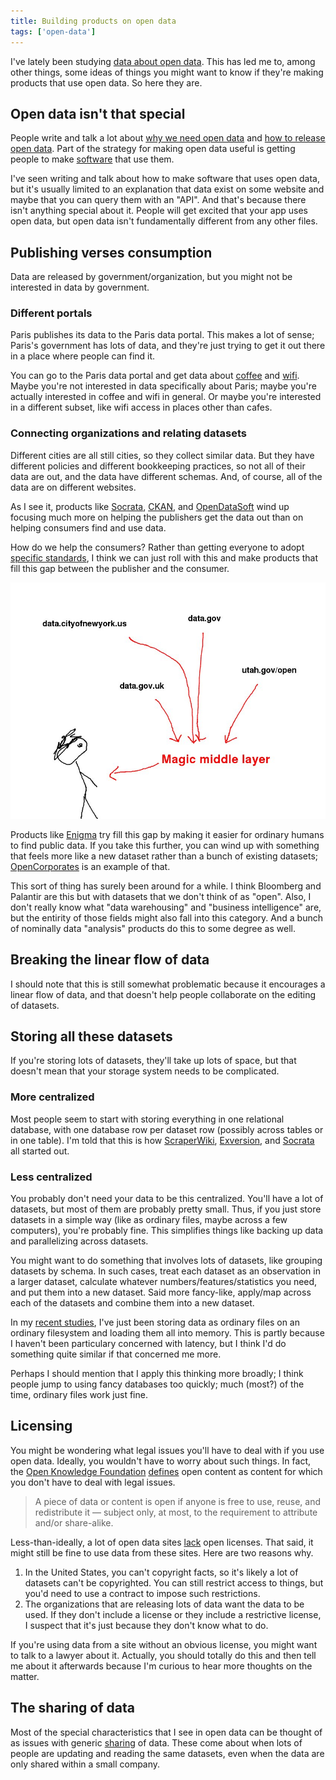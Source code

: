 ```yaml
---
title: Building products on open data
tags: ['open-data']
---
```

I've lately been studying [data about open data](/open-data). This has led me to,
among other things, some ideas of things you might want to know if they're making
products that use open data. So here they are.

## Open data isn't that special
People write and talk a lot about
[why we need open data](http://opendatahandbook.org/en/why-open-data/) and 
[how to release open data](http://www.codeforamerica.org/09-24-2013/).
Part of the strategy for making open data useful is getting people to
make [software](http://youtu.be/6cRtbA_d4RI?t=12m40s) that use them.

<!--
To this end, 
"[app](http://nycbigapps.com/)" [competitions](http://opendatachallenge.org/)

http://www.youtube.com/watch?v=LijchWVlirc
-->

I've seen writing and talk about how to make software that uses open data,
but it's usually limited to an explanation that data exist on some website
and maybe that you can query them with an "API". And that's because there
isn't anything special about it. People will get excited that your app uses
open data, but open data isn't fundamentally different from any other files.




## Publishing verses consumption
Data are released by government/organization, but you might not be interested
in data by government.

### Different portals
Paris publishes its data to the Paris data portal. This makes a lot of sense;
Paris's government has lots of data, and they're just trying to get it out there
in a place where people can find it.

You can go to the Paris data portal and get data about
[coffee]() and
[wifi]().
Maybe you're not interested in data specifically about Paris; maybe you're
actually interested in coffee and wifi in general. Or maybe you're interested
in a different subset, like wifi access in places other than cafes.

### Connecting organizations and relating datasets
Different cities are all still cities, so they collect similar data. But they
have different policies and different bookkeeping practices, so not all of their
data are out, and the data have different schemas. And, of course, all of the data
are on different websites.

As I see it, products like [Socrata](http://socrata.com), [CKAN](http://ckan.org),
and [OpenDataSoft](http://opendatasoft.com) wind up focusing much more on helping
the publishers get the data out than on helping consumers find and use data.

How do we help the consumers? Rather than getting everyone to adopt
[specific standards](http://www.w3.org/standards/semanticweb/data),
I think we can just roll with this and make products that fill this gap between
the publisher and the consumer.

![Magic middle layer for consumers](../data-about-open-data-talk-december-2-2013/unsilo.jpg)

Products like [Enigma](http://enigma.io) try fill this gap by making it easier
for ordinary humans to find public data. If you take this further, you can wind
up with something that feels more like a new dataset rather than a bunch of
existing datasets; [OpenCorporates](https://opencorporates.com) is an example of
that.

This sort of thing has surely been around for a while. I think Bloomberg and
Palantir are this but with datasets that we don't think of as "open". Also,
I don't really know what "data warehousing" and "business intelligence" are,
but the entirity of those fields might also fall into this category.
And a bunch of nominally data "analysis" products do this to some degree
as well.

## Breaking the linear flow of data
I should note that this is still somewhat problematic because it encourages a
linear flow of data, and that doesn't help people collaborate on the editing of
datasets.

## Storing all these datasets
If you're storing lots of datasets, they'll take up lots of space, but that doesn't
mean that your storage system needs to be complicated.

### More centralized
Most people seem to start with storing everything in one relational database,
with one database row per dataset row (possibly across tables or in one table).
I'm told that this is how [ScraperWiki](https://scraperwiki.com),
[Exversion](https://exversion.com), and
[Socrata](https://socrata.com) all started out.
<!-- http://www.youtube.com/watch?v=CnurrM06oyM -->

### Less centralized
You probably don't need your data to be this centralized. You'll have a lot of
datasets, but most of them are probably pretty small. Thus, if you just store
datasets in a simple way (like as ordinary files, maybe across a few computers),
you're probably fine. This simplifies things like backing up data and
parallelizing across datasets.

You might want to do something that involves lots of datasets, like grouping datasets by schema.
In such cases, treat each dataset as an observation in a larger dataset, calculate
whatever numbers/features/statistics you need, and put them into a new dataset.
Said more fancy-like, apply/map across each of the datasets and combine them into
a new dataset.

In my [recent studies](/open-data), I've just been storing data as ordinary files on
an ordinary filesystem and loading them all into memory. This is partly because I
haven't been particulary concerned with latency, but I think I'd do something
quite similar if that concerned me more.

Perhaps I should mention that I apply this thinking more broadly; I think people
jump to using fancy databases too quickly; much (most?) of the time, ordinary files
work just fine.

## Licensing
You might be wondering what legal issues you'll have to deal with if you use open data.
Ideally, you wouldn't have to worry about such things. In fact,
the [Open Knowledge Foundation](http://okfn.org/) [defines](http://opendefinition.org/)
open content as content for which you don't have to deal with legal issues.

> A piece of data or content is open if anyone is free to use, reuse, and redistribute it — subject only, at most, to the requirement to attribute and/or share-alike.

Less-than-ideally, a lot of open data sites [lack](/!/open-data-licensing) open licenses.
That said, it might still be fine to use data from these sites. Here are two reasons why.

1. In the United States, you can't copyright facts, so it's likely a lot of datasets
    can't be copyrighted. You can still restrict access to things, but you'd need to
    use a contract to impose such restrictions.
2. The organizations that are releasing lots of data want the data to be used.
    If they don't include a license or they include a restrictive license, I suspect
    that it's just because they don't know what to do.

If you're using data from a site without an obvious license, you might want to talk
to a lawyer about it. Actually, you should totally do this and then tell me about it
afterwards because I'm curious to hear more thoughts on the matter.

## The sharing of data
Most of the special characteristics that I see in open data can be thought
of as issues with generic [sharing](/!/what-is-open-data) of data. These
come about when lots of people are updating and reading the same datasets,
even when the data are only shared within a small company.

